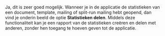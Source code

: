 Ja, dit is zeer goed mogelijk. Wanneer je in de applicatie de
statistieken van een document, template, mailing of split-run mailing
hebt geopend, dan vind je onderin beeld de optie **Statistieken delen**.
Middels deze functionaliteit kan je een rapport van de statistieken
creëren en delen met anderen, zonder hen toegang te hoeven geven tot de
applicatie.